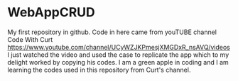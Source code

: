 # WebAppCRUD
My first repository in github.
Code in here came from youTUBE channel Code With Curt
https://www.youtube.com/channel/UCyWZJKPmesjXMGDxR_nsAVQ/videos
I just watched the video and used the case to replicate the app which to my delight worked by copying his codes.
I am a green apple in coding and I am learning the codes used in this repository from Curt's channel.